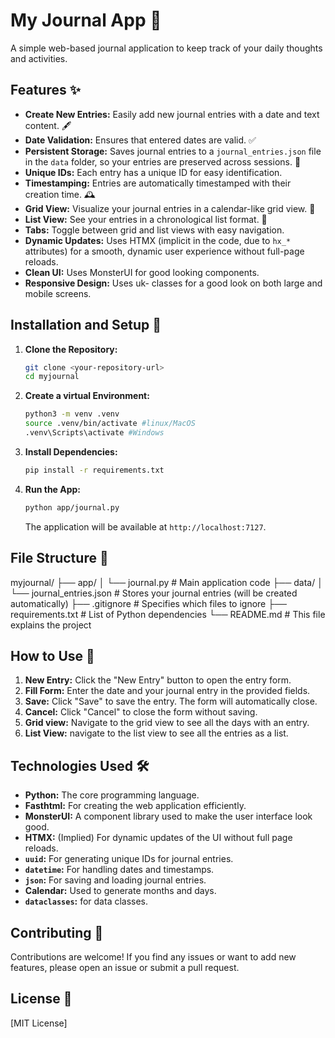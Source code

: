 # My Journal App 📝

A simple web-based journal application to keep track of your daily thoughts and activities.

## Features ✨

*   **Create New Entries:** Easily add new journal entries with a date and text content. 🖋️
*   **Date Validation:** Ensures that entered dates are valid. ✅
*   **Persistent Storage:** Saves journal entries to a `journal_entries.json` file in the `data` folder, so your entries are preserved across sessions. 💾
*   **Unique IDs:** Each entry has a unique ID for easy identification.
*   **Timestamping:** Entries are automatically timestamped with their creation time. 🕰️
*   **Grid View:** Visualize your journal entries in a calendar-like grid view. 📅
*   **List View:** See your entries in a chronological list format. 📜
*   **Tabs:** Toggle between grid and list views with easy navigation.
*   **Dynamic Updates:** Uses HTMX (implicit in the code, due to `hx_*` attributes) for a smooth, dynamic user experience without full-page reloads.
*   **Clean UI:** Uses MonsterUI for good looking components.
*   **Responsive Design:** Uses uk- classes for a good look on both large and mobile screens.

## Installation and Setup 🚀

1.  **Clone the Repository:**
    ```bash
    git clone <your-repository-url>
    cd myjournal
    ```

2.  **Create a virtual Environment:**
    ```bash
    python3 -m venv .venv
    source .venv/bin/activate #linux/MacOS
    .venv\Scripts\activate #Windows
    ```

3.  **Install Dependencies:**
    ```bash
    pip install -r requirements.txt
    ```

4.  **Run the App:**
    ```bash
    python app/journal.py
    ```
    The application will be available at `http://localhost:7127`.

## File Structure 📁

myjournal/
├── app/
│   └── journal.py           # Main application code
├── data/
│   └── journal_entries.json # Stores your journal entries (will be created automatically)
├── .gitignore               # Specifies which files to ignore
├── requirements.txt         # List of Python dependencies
└── README.md                # This file explains the project


## How to Use 🤔

1.  **New Entry:** Click the "New Entry" button to open the entry form.
2.  **Fill Form:** Enter the date and your journal entry in the provided fields.
3.  **Save:** Click "Save" to save the entry. The form will automatically close.
4.  **Cancel:** Click "Cancel" to close the form without saving.
5.  **Grid view:** Navigate to the grid view to see all the days with an entry.
6.  **List View:** navigate to the list view to see all the entries as a list.

## Technologies Used 🛠️

*   **Python:** The core programming language.
*   **Fasthtml:**  For creating the web application efficiently.
*   **MonsterUI:** A component library used to make the user interface look good.
*   **HTMX:** (Implied) For dynamic updates of the UI without full page reloads.
*   **`uuid`:** For generating unique IDs for journal entries.
*   **`datetime`:** For handling dates and timestamps.
*   **`json`:** For saving and loading journal entries.
*   **Calendar:** Used to generate months and days.
*   **`dataclasses`:** for data classes.

## Contributing 🤝

Contributions are welcome! If you find any issues or want to add new features, please open an issue or submit a pull request.

## License 📄

[MIT License]

